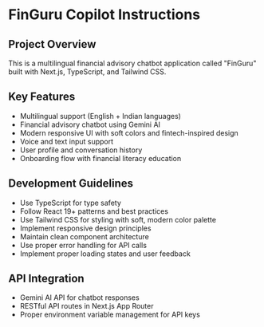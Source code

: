 # FinGuru Copilot Instructions

<!-- Use this file to provide workspace-specific custom instructions to Copilot. For more details, visit https://code.visualstudio.com/docs/copilot/copilot-customization#_use-a-githubcopilotinstructionsmd-file -->

## Project Overview

This is a multilingual financial advisory chatbot application called "FinGuru" built with Next.js, TypeScript, and Tailwind CSS.

## Key Features

- Multilingual support (English + Indian languages)
- Financial advisory chatbot using Gemini AI
- Modern responsive UI with soft colors and fintech-inspired design
- Voice and text input support
- User profile and conversation history
- Onboarding flow with financial literacy education

## Development Guidelines

- Use TypeScript for type safety
- Follow React 19+ patterns and best practices
- Use Tailwind CSS for styling with soft, modern color palette
- Implement responsive design principles
- Maintain clean component architecture
- Use proper error handling for API calls
- Implement proper loading states and user feedback

## API Integration

- Gemini AI API for chatbot responses
- RESTful API routes in Next.js App Router
- Proper environment variable management for API keys
